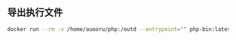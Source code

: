 ## 导出执行文件
```bash
docker run --rm -v /home/auooru/php:/outd --entrypoint="" php-bin:latest /bin/cp -rf . /outd
```
